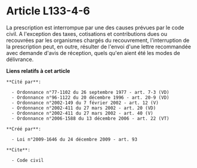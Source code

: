 # Article L133-4-6

La prescription est interrompue par une des causes prévues par le code civil. A l'exception des taxes, cotisations et
contributions dues ou recouvrées par les organismes chargés du recouvrement, l'interruption de la prescription peut, en
outre, résulter de l'envoi d'une lettre recommandée avec demande d'avis de réception, quels qu'en aient été les modes de
délivrance.

**Liens relatifs à cet article**

	**Cité par**:

	  - Ordonnance n°77-1102 du 26 septembre 1977 - art. 7-3 (VD)
	  - Ordonnance n°96-1122 du 20 décembre 1996 - art. 20-9 (VD)
	  - Ordonnance n°2002-149 du 7 février 2002 - art. 12 (V)
	  - Ordonnance n°2002-411 du 27 mars 2002 - art. 20 (VD)
	  - Ordonnance n°2002-411 du 27 mars 2002 - art. 40 (V)
	  - Ordonnance n°2006-1588 du 13 décembre 2006 - art. 22 (VT)

	**Créé par**:

	  - Loi n°2009-1646 du 24 décembre 2009 - art. 93

	**Cite**:

	  - Code civil
